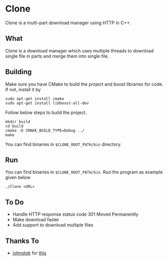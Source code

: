 # Clone
Clone is a multi-part download manager using HTTP in C++.

## What
Clone is a download manager which uses multiple threads to download single file in parts 
and merge them into single file. 

## Building

Make sure you have CMake to build the project and boost libraries for code. If not, install it by

```
sudo apt-get install cmake
sudo apt-get install libboost-all-dev
```

Follow below steps to build the project.
```
mkdir build
cd build
cmake -D CMAKE_BUILD_TYPE=Debug ../
make
```

You can find binaries in `$CLONE_ROOT_PATH/bin` directory.

## Run

You can find binaries in `$CLONE_ROOT_PATH/bin`.
Run the program as example given below
```
./Clone <URL>
```

## To Do

* Handle HTTP response status code 301 Moved Permanently
* Make download faster
* Add support to download multiple files

## Thanks To

* [johnstok](http://stackoverflow.com/users/27929/johnstok) for [this](http://stackoverflow.com/questions/8293687/sample-http-range-request-session)
